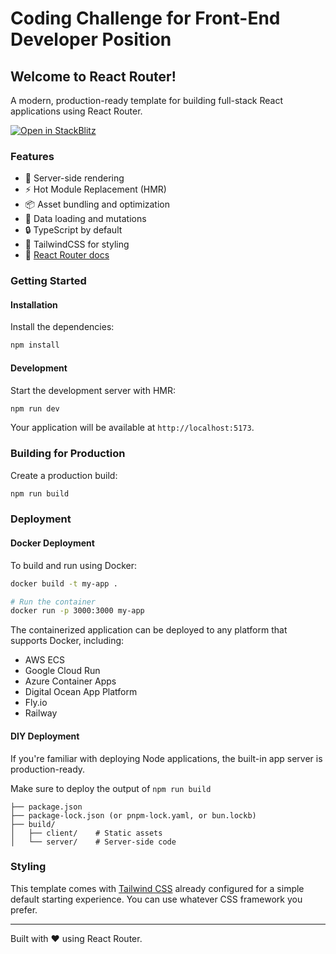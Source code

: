 # Coding Challenge for Front-End Developer Position

## Welcome to React Router!

A modern, production-ready template for building full-stack React applications using React Router.

[![Open in StackBlitz](https://developer.stackblitz.com/img/open_in_stackblitz.svg)](https://stackblitz.com/github/remix-run/react-router-templates/tree/main/default)

### Features

- 🚀 Server-side rendering
- ⚡️ Hot Module Replacement (HMR)
- 📦 Asset bundling and optimization
- 🔄 Data loading and mutations
- 🔒 TypeScript by default
- 🎉 TailwindCSS for styling
- 📖 [React Router docs](https://reactrouter.com/)

### Getting Started

#### Installation

Install the dependencies:

```bash
npm install
```

#### Development

Start the development server with HMR:

```bash
npm run dev
```

Your application will be available at `http://localhost:5173`.

### Building for Production

Create a production build:

```bash
npm run build
```

### Deployment

#### Docker Deployment

To build and run using Docker:

```bash
docker build -t my-app .

# Run the container
docker run -p 3000:3000 my-app
```

The containerized application can be deployed to any platform that supports Docker, including:

- AWS ECS
- Google Cloud Run
- Azure Container Apps
- Digital Ocean App Platform
- Fly.io
- Railway

#### DIY Deployment

If you're familiar with deploying Node applications, the built-in app server is production-ready.

Make sure to deploy the output of `npm run build`

```
├── package.json
├── package-lock.json (or pnpm-lock.yaml, or bun.lockb)
├── build/
│   ├── client/    # Static assets
│   └── server/    # Server-side code
```

### Styling

This template comes with [Tailwind CSS](https://tailwindcss.com/) already configured for a simple default starting experience. You can use whatever CSS framework you prefer.

---

Built with ❤️ using React Router.

